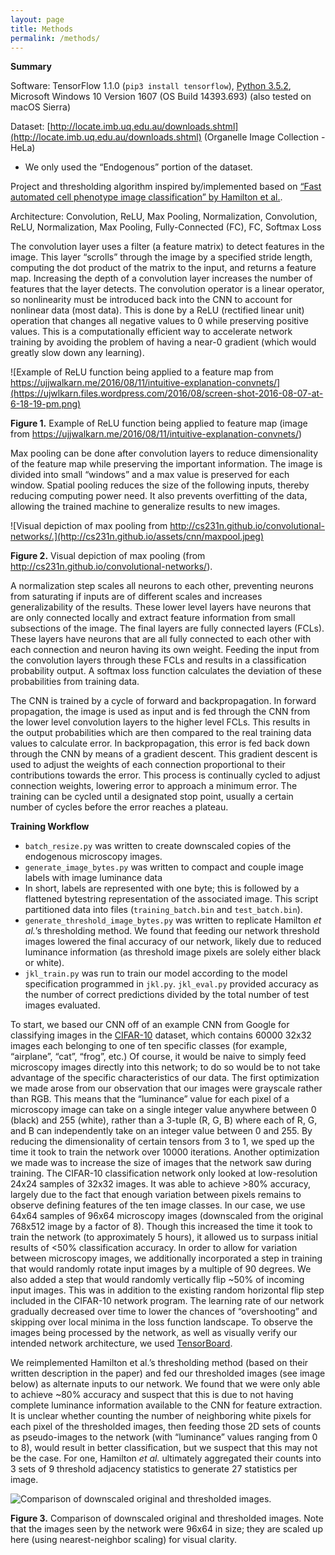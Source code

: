 ```yaml
---
layout: page
title: Methods
permalink: /methods/
---
```


**Summary**

Software: TensorFlow 1.1.0 (`pip3 install tensorflow`), [Python 3.5.2](https://www.python.org/downloads/), Microsoft Windows 10 Version 1607 (OS Build 14393.693) (also tested on macOS Sierra)

Dataset: [http://locate.imb.uq.edu.au/downloads.shtml](http://locate.imb.uq.edu.au/downloads.shtml) (Organelle Image Collection - HeLa)

* We only used the “Endogenous” portion of the dataset.

Project and thresholding algorithm inspired by/implemented based on [“Fast automated cell phenotype image classification” by Hamilton et al.](https://bmcbioinformatics.biomedcentral.com/articles/10.1186/1471-2105-8-110).

Architecture: Convolution, ReLU, Max Pooling, Normalization, Convolution, ReLU, Normalization, Max Pooling, Fully-Connected (FC), FC, Softmax Loss

The convolution layer uses a filter (a feature matrix) to detect features in the image. This layer “scrolls” through the image by a specified stride length, computing the dot product of the matrix to the input, and returns a feature map. Increasing the depth of a convolution layer increases the number of features that the layer detects. The convolution operator is a linear operator, so nonlinearity must be introduced back into the CNN to account for nonlinear data (most data). This is done by a ReLU (rectified linear unit) operation that changes all negative values to 0 while preserving positive values. This is a computationally efficient way to accelerate network training by avoiding the problem of having a near-0 gradient (which would greatly slow down any learning).

![Example of ReLU function being applied to a feature map from https://ujjwalkarn.me/2016/08/11/intuitive-explanation-convnets/](https://ujwlkarn.files.wordpress.com/2016/08/screen-shot-2016-08-07-at-6-18-19-pm.png)

**Figure 1.** Example of ReLU function being applied to feature map (image from https://ujjwalkarn.me/2016/08/11/intuitive-explanation-convnets/)

Max pooling can be done after convolution layers to reduce dimensionality of the feature map while preserving the important information. The image is divided into small “windows” and a max value is preserved for each window. Spatial pooling reduces the size of the following inputs, thereby reducing computing power need. It also prevents overfitting of the data, allowing the trained machine to generalize results to new images.

![Visual depiction of max pooling from http://cs231n.github.io/convolutional-networks/.](http://cs231n.github.io/assets/cnn/maxpool.jpeg)

**Figure 2.** Visual depiction of max pooling (from http://cs231n.github.io/convolutional-networks/).

A normalization step scales all neurons to each other, preventing neurons from saturating if inputs are of different scales and increases generalizability of the results. These lower level layers have neurons that are only connected locally and extract feature information from small subsections of the image. The final layers are fully connected layers (FCLs). These layers have neurons that are all fully connected to each other with each connection and neuron having its own weight. Feeding the input from the convolution layers through these FCLs and results in a classification probability output. A softmax loss function calculates the deviation of these probabilities from training data.

The CNN is trained by a cycle of forward and backpropagation. In forward propagation, the image is used as input and is fed through the CNN from the lower level convolution layers to the higher level FCLs. This results in the output probabilities which are then compared to the real training data values to calculate error. In backpropagation, this error is fed back down through the CNN by means of a gradient descent. This gradient descent is used to adjust the weights of each connection proportional to their contributions towards the error. This process is continually cycled to adjust connection weights, lowering error to approach a minimum error. The training can be cycled until a designated stop point, usually a certain number of cycles before the error reaches a plateau.

**Training Workflow**
* `batch_resize.py` was written to create downscaled copies of the endogenous microscopy images.
* `generate_image_bytes.py` was written to compact and couple image labels with image luminance data
* In short, labels are represented with one byte; this is followed by a flattened bytestring representation of the associated image. This script partitioned data into files (`training_batch.bin` and `test_batch.bin`).
* `generate_threshold_image_bytes.py` was written to replicate Hamilton *et al.*’s thresholding method. We found that feeding our network threshold images lowered the final accuracy of our network, likely due to reduced luminance information (as threshold image pixels are solely either black or white).
* `jkl_train.py` was run to train our model according to the model specification programmed in `jkl.py`. `jkl_eval.py` provided accuracy as the number of correct predictions divided by the total number of test images evaluated.

To start, we based our CNN off of an example CNN from Google for classifying images in the [CIFAR-10](http://www.cs.toronto.edu/~kriz/cifar.html) dataset, which contains 60000 32x32 images each belonging to one of ten specific classes (for example, “airplane”, “cat”, “frog”, etc.) Of course, it would be naive to simply feed microscopy images directly into this network; to do so would be to not take advantage of the specific characteristics of our data.
The first optimization we made arose from our observation that our images were grayscale rather than RGB. This means that the “luminance” value for each pixel of a microscopy image can take on a single integer value anywhere between 0 (black) and 255 (white), rather than a 3-tuple (R, G, B) where each of R, G, and B can independently take on an integer value between 0 and 255. By reducing the dimensionality of certain tensors from 3 to 1, we sped up the time it took to train the network over 10000 iterations.
Another optimization we made was to increase the size of images that the network saw during training. The CIFAR-10 classification network only looked at low-resolution 24x24 samples of 32x32 images. It was able to achieve >80% accuracy, largely due to the fact that enough variation between pixels remains to observe defining features of the ten image classes. In our case, we use 64x64 samples of 96x64 microscopy images (downscaled from the original 768x512 image by a factor of 8). Though this increased the time it took to train the network (to approximately 5 hours), it allowed us to surpass initial results of <50% classification accuracy.
In order to allow for variation between microscopy images, we additionally incorporated a step in training that would randomly rotate input images by a multiple of 90 degrees. We also added a step that would randomly vertically flip ~50% of incoming input images. This was in addition to the existing random horizontal flip step included in the CIFAR-10 network program. The learning rate of our network gradually decreased over time to lower the chances of “overshooting” and skipping over local minima in the loss function landscape.
To observe the images being processed by the network, as well as visually verify our intended network architecture, we used [TensorBoard](https://github.com/tensorflow/tensorflow/tree/master/tensorflow/tensorboard).

We reimplemented Hamilton et al.’s thresholding method (based on their written description in the paper) and fed our thresholded images (see image below) as alternate inputs to our network. We found that we were only able to achieve ~80% accuracy and suspect that this is due to not having complete luminance information available to the CNN for feature extraction. It is unclear whether counting the number of neighboring white pixels for each pixel of the thresholded images, then feeding those 2D sets of counts as pseudo-images to the network (with “luminance” values ranging from 0 to 8), would result in better classification, but we suspect that this may not be the case. For one, Hamilton *et al.* ultimately aggregated their counts into 3 sets of 9 threshold adjacency statistics to generate 27 statistics per image.

![Comparison of downscaled original and thresholded images.](http://i.imgur.com/x9TtAZp.png)

**Figure 3.** Comparison of downscaled original and thresholded images. Note that the images seen by the network were 96x64 in size; they are scaled up here (using nearest-neighbor scaling) for visual clarity.
